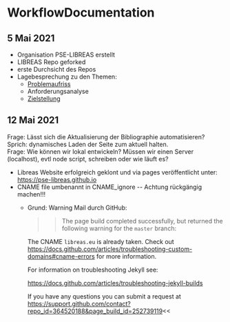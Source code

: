 # WorkflowDocumentation

## 5 Mai 2021

- Organisation PSE-LIBREAS erstellt
- LIBREAS Repo geforked
- erste Durchsicht des Repos
- Lagebesprechung zu den Themen:
  - [Problemaufriss](Problemaufriss.md)
  - Anforderungsanalyse
  - [Zielstellung](Zielstellung.md)

## 12 Mai 2021

Frage: Lässt sich die Aktualisierung der Bibliographie automatisieren? Sprich: dynamisches Laden der Seite zum aktuell halten.  
Frage: Wie können wir lokal entwickeln? Müssen wir einen Server (localhost), evtl node script, schreiben oder wie läuft es? 

- Libreas Website erfolgreich geklont und via pages veröffentlicht unter: https://pse-libreas.github.io
- CNAME file umbenannt in CNAME_ignore -- Achtung rückgängig machen!!!
  - Grund: Warning Mail durch GitHub:
    >>The page build completed successfully, but returned the following warning for the `master` branch:

    The CNAME `libreas.eu` is already taken. Check out https://docs.github.com/articles/troubleshooting-custom-domains#cname-errors for more information.

    For information on troubleshooting Jekyll see:

    https://docs.github.com/articles/troubleshooting-jekyll-builds

    If you have any questions you can submit a request at https://support.github.com/contact?repo_id=364520188&page_build_id=252739119<<
